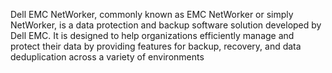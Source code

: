 Dell EMC NetWorker, commonly known as EMC NetWorker or simply NetWorker, is a data protection and backup software solution developed by Dell EMC. It is designed to help organizations efficiently manage and protect their data by providing features for backup, recovery, and data deduplication across a variety of environments

